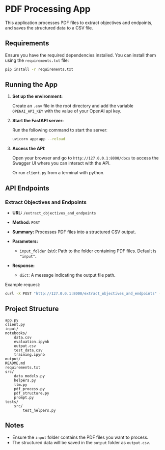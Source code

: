 
# PDF Processing App

This application processes PDF files to extract objectives and endpoints, and saves the structured data to a CSV file.

## Requirements

Ensure you have the required dependencies installed. You can install them using the `requirements.txt` file:

```sh
pip install -r requirements.txt
```

## Running the App

1. **Set up the environment:**

   Create an `.env` file in the root directory and add the  variable `OPENAI_API_KEY` with the value of your OpenAI api key.

2. **Start the FastAPI server:**

   Run the following command to start the server:

   ```sh
   uvicorn app:app --reload
   ```

3. **Access the API:**

   Open your browser and go to `http://127.0.0.1:8000/docs` to access the Swagger UI where you can interact with the API.

   Or run `client.py` from a terminal with python.

## API Endpoints

### Extract Objectives and Endpoints

- **URL:** `/extract_objectives_and_endpoints`
- **Method:** `POST`
- **Summary:** Processes PDF files into a structured CSV output.
- **Parameters:**
  - `input_folder` (str): Path to the folder containing PDF files. Default is `"input"`.

- **Response:**
  - `dict`: A message indicating the output file path.

Example request:

```sh
curl -X POST "http://127.0.0.1:8000/extract_objectives_and_endpoints" -H "accept: application/json" -d ""
```

## Project Structure

```
app.py
client.py
input/
notebooks/
    data.csv
    evaluation.ipynb
    output.csv
    test_data.csv
    training.ipynb
output/
README.md
requirements.txt
src/
    data_models.py
    helpers.py
    llm.py
    pdf_process.py
    pdf_structure.py
    prompt.py
tests/
    src/
        test_helpers.py
```

## Notes

- Ensure the `input` folder contains the PDF files you want to process.
- The structured data will be saved in the `output` folder as `output.csv`.
